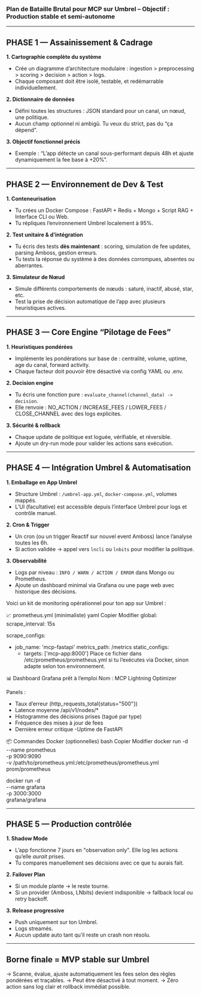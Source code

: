 ### Plan de Bataille Brutal pour MCP sur Umbrel – Objectif : Production stable et semi-autonome

---

## PHASE 1 — Assainissement & Cadrage

**1. Cartographie complète du système**

* Crée un diagramme d’architecture modulaire : ingestion > preprocessing > scoring > decision > action > logs.
* Chaque composant doit être isolé, testable, et redémarrable individuellement.

**2. Dictionnaire de données**

* Défini toutes les structures : JSON standard pour un canal, un nœud, une politique.
* Aucun champ optionnel ni ambigü. Tu veux du strict, pas du “ça dépend”.

**3. Objectif fonctionnel précis**

* Exemple : “L’app détecte un canal sous-performant depuis 48h et ajuste dynamiquement la fee base à +20%”.

---

## PHASE 2 — Environnement de Dev & Test

**1. Conteneurisation**

* Tu crées un Docker Compose : FastAPI + Redis + Mongo + Script RAG + Interface CLI ou Web.
* Tu répliques l’environnement Umbrel localement à 95%.

**2. Test unitaire & d’intégration**

* Tu écris des tests **dès maintenant** : scoring, simulation de fee updates, parsing Amboss, gestion erreurs.
* Tu tests la réponse du système à des données corrompues, absentes ou aberrantes.

**3. Simulateur de Nœud**

* Simule différents comportements de nœuds : saturé, inactif, abusé, star, etc.
* Test la prise de décision automatique de l’app avec plusieurs heuristiques actives.

---

## PHASE 3 — Core Engine “Pilotage de Fees”

**1. Heuristiques pondérées**

* Implémente les pondérations sur base de : centralité, volume, uptime, age du canal, forward activity.
* Chaque facteur doit pouvoir être désactivé via config YAML ou .env.

**2. Decision engine**

* Tu écris une fonction pure : `evaluate_channel(channel_data) -> decision`.
* Elle renvoie : NO\_ACTION / INCREASE\_FEES / LOWER\_FEES / CLOSE\_CHANNEL avec des logs explicites.

**3. Sécurité & rollback**

* Chaque update de politique est loguée, vérifiable, et réversible.
* Ajoute un dry-run mode pour valider les actions sans exécution.

---

## PHASE 4 — Intégration Umbrel & Automatisation

**1. Emballage en App Umbrel**

* Structure Umbrel : `/umbrel-app.yml`, `docker-compose.yml`, volumes mappés.
* L’UI (facultative) est accessible depuis l’interface Umbrel pour logs et contrôle manuel.

**2. Cron & Trigger**

* Un cron (ou un trigger Reactif sur nouvel event Amboss) lance l’analyse toutes les 6h.
* Si action validée → appel vers `lncli` ou `lnbits` pour modifier la politique.

**3. Observabilité**

* Logs par niveau : `INFO / WARN / ACTION / ERROR` dans Mongo ou Prometheus.
* Ajoute un dashboard minimal via Grafana ou une page web avec historique des décisions.


Voici un kit de monitoring opérationnel pour ton app sur Umbrel :

📈 prometheus.yml (minimaliste)
yaml
Copier
Modifier
global:
  scrape_interval: 15s

scrape_configs:
  - job_name: 'mcp-fastapi'
    metrics_path: /metrics
    static_configs:
      - targets: ['mcp-app:8000']
Place ce fichier dans /etc/prometheus/prometheus.yml si tu l’exécutes via Docker, sinon adapte selon ton environnement.

📊 Dashboard Grafana prêt à l’emploi
Nom : MCP Lightning Optimizer

Panels :
- Taux d’erreur (http_requests_total{status="500"})
- Latence moyenne /api/v1/nodes/*
- Histogramme des décisions prises (tagué par type)
- Fréquence des mises à jour de fees
- Dernière erreur critique
-Uptime de FastAPI


📦 Commandes Docker (optionnelles)
bash
Copier
Modifier
docker run -d \
  --name prometheus \
  -p 9090:9090 \
  -v /path/to/prometheus.yml:/etc/prometheus/prometheus.yml \
  prom/prometheus

docker run -d \
  --name grafana \
  -p 3000:3000 \
  grafana/grafana


---

## PHASE 5 — Production contrôlée

**1. Shadow Mode**

* L’app fonctionne 7 jours en "observation only". Elle log les actions qu’elle *aurait* prises.
* Tu compares manuellement ses décisions avec ce que tu aurais fait.

**2. Failover Plan**

* Si un module plante → le reste tourne.
* Si un provider (Amboss, LNbits) devient indisponible → fallback local ou retry backoff.

**3. Release progressive**

* Push uniquement sur ton Umbrel.
* Logs streamés.
* Aucun update auto tant qu’il reste un crash non résolu.

---

## Borne finale = MVP stable sur Umbrel

→ Scanne, évalue, ajuste automatiquement les fees selon des règles pondérées et traçables.
→ Peut être désactivé à tout moment.
→ Zéro action sans log clair et rollback immédiat possible.


